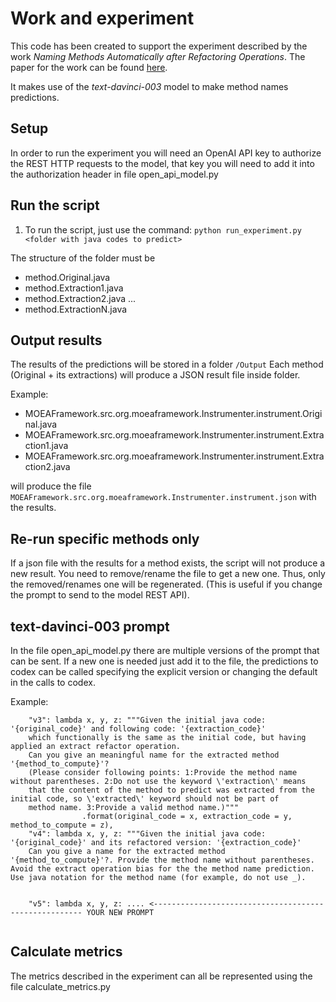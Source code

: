 # Work and experiment
This code has been created to support the experiment described by the work *Naming Methods Automatically after Refactoring Operations*.
The paper for the work can be found [here](
https://github.com/jcrecio/auto-names/blob/main/Naming_Methods_Automatically_after_Refactoring_Operations.pdf).


It makes use of the *text-davinci-003* model to make method names predictions.

## Setup
In order to run the experiment you will need an OpenAI API key to authorize the REST HTTP requests to the model, that key you will need to add it into the authorization header in file open_api_model.py

## Run the script
1. To run the script, just use the command: ```python run_experiment.py <folder with java codes to predict>```

The structure of the folder must be
- method.Original.java
- method.Extraction1.java
- method.Extraction2.java
...
- method.ExtractionN.java


## Output results
The results of the predictions will be stored in a folder `/Output`
Each method (Original + its extractions) will produce a JSON result file inside folder.


Example:

- MOEAFramework.src.org.moeaframework.Instrumenter.instrument.Original.java
- MOEAFramework.src.org.moeaframework.Instrumenter.instrument.Extraction1.java
- MOEAFramework.src.org.moeaframework.Instrumenter.instrument.Extraction2.java


will produce the file `MOEAFramework.src.org.moeaframework.Instrumenter.instrument.json` with the results.

## Re-run specific methods only
If a json file with the results for a method exists, the script will not produce a new result. You need to remove/rename the file to get a new one. Thus, only the removed/renames one will be regenerated. (This is useful if you change the prompt to send to the model REST API).

## text-davinci-003 prompt
In the file open_api_model.py there are multiple versions of the prompt that can be sent. If a new one is needed just add it to the file, the predictions to codex can be called specifying the explicit version or changing the default in the calls to codex.


Example:
```
    "v3": lambda x, y, z: """Given the initial java code: '{original_code}' and following code: '{extraction_code}' 
    which functionally is the same as the initial code, but having applied an extract refactor operation. 
    Can you give an meaningful name for the extracted method '{method_to_compute}'? 
    (Please consider following points: 1:Provide the method name without parentheses. 2:Do not use the keyword \'extraction\' means 
    that the content of the method to predict was extracted from the initial code, so \'extracted\' keyword should not be part of 
    method name. 3:Provide a valid method name.)"""
                .format(original_code = x, extraction_code = y, method_to_compute = z),
    "v4": lambda x, y, z: """Given the initial java code: '{original_code}' and its refactored version: '{extraction_code}' 
    Can you give a name for the extracted method '{method_to_compute}'?. Provide the method name without parentheses. Avoid the extract operation bias for the the method name prediction. Use java notation for the method name (for example, do not use _).
    
    
    "v5": lambda x, y, z: .... <------------------------------------------------------ YOUR NEW PROMPT
    
```

## Calculate metrics
The metrics described in the experiment can all be represented using the file calculate_metrics.py
